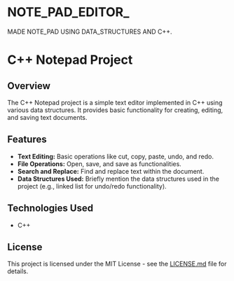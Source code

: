 # NOTE_PAD_EDITOR_
MADE NOTE_PAD USING DATA_STRUCTURES AND C++.
# C++ Notepad Project

## Overview

The C++ Notepad project is a simple text editor implemented in C++ using various data structures. It provides basic functionality for creating, editing, and saving text documents.
 
## Features

- **Text Editing:** Basic operations like cut, copy, paste, undo, and redo.
- **File Operations:** Open, save, and save as functionalities.
- **Search and Replace:** Find and replace text within the document.
- **Data Structures Used:** Briefly mention the data structures used in the project (e.g., linked list for undo/redo functionality).
 

## Technologies Used

- C++
 
## License

This project is licensed under the MIT License - see the [LICENSE.md](LICENSE.md) file for details.

